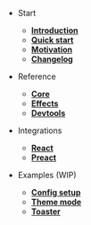 - Start

  - [**Introduction**](/README)
  - [**Quick start**](/pages/quick-start.md)
  - [**Motivation**](/pages/motivation.md)
  - [**Changelog**](/CHANGELOG.md)

- Reference

  - [**Core**](/pages/core.md)
  - [**Effects**](/pages/effects.md)
  - [**Devtools**](/pages/devtools.md)

- Integrations

  - [**React**](/pages/react.md)
  - [**Preact**](/pages/preact.md)

- Examples (WIP)

  - [**Config setup**](/pages/examples/config-setup.md)
  - [**Theme mode**](/pages/examples/theme-mode.md)
  - [**Toaster**](/pages/examples/toaster.md)
